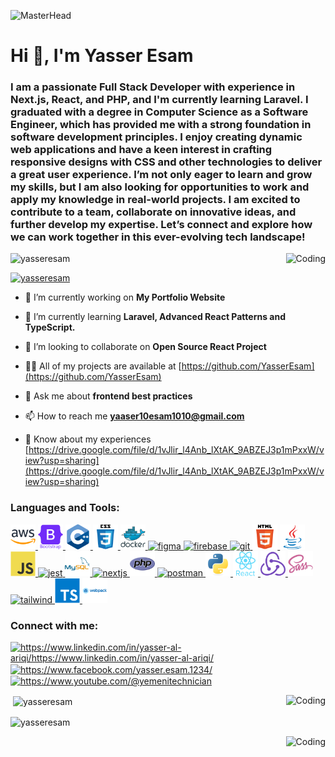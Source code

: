 
![MasterHead](https://user-images.githubusercontent.com/74038190/226190894-18e959ba-d458-4a94-ac44-790190f2a947.gif)

<h1 align="start">Hi 👋, I'm Yasser Esam</h1>

<h3 align="start">I am a passionate Full Stack Developer with experience in Next.js, React, and PHP, and I'm currently learning Laravel. I graduated with a degree in Computer Science as a Software Engineer, which has provided me with a strong foundation in software development principles. I enjoy creating dynamic web applications and have a keen interest in crafting responsive designs with CSS and other technologies to deliver a great user experience. I’m not only eager to learn and grow my skills, but I am also looking for opportunities to work and apply my knowledge in real-world projects. I am excited to contribute to a team, collaborate on innovative ideas, and further develop my expertise. Let’s connect and explore how we can work together in this ever-evolving tech landscape!</h3>


<img align="right" alt="Coding" width="full" src="https://user-images.githubusercontent.com/74038190/212284100-561aa473-3905-4a80-b561-0d28506553ee.gif"/> 


<p align="left"> <img src="https://komarev.com/ghpvc/?username=yasseresam&label=Profile%20views&color=0e75b6&style=flat" alt="yasseresam" /> </p>

<p align="left"> <a href="https://github.com/ryo-ma/github-profile-trophy"><img src="https://github-profile-trophy.vercel.app/?username=yasseresam" alt="yasseresam" /></a> </p>

- 🔭 I’m currently working on **My Portfolio Website**

- 🌱 I’m currently learning **Laravel, Advanced React Patterns and TypeScript.**

- 👯 I’m looking to collaborate on **Open Source React Project**

- 👨‍💻 All of my projects are available at [https://github.com/YasserEsam](https://github.com/YasserEsam)

- 💬 Ask me about **frontend best practices**

- 📫 How to reach me **yaaser10esam1010@gmail.com**

- 📄 Know about my experiences [https://drive.google.com/file/d/1vJlir_l4Anb_lXtAK_9ABZEJ3p1mPxxW/view?usp=sharing](https://drive.google.com/file/d/1vJlir_l4Anb_lXtAK_9ABZEJ3p1mPxxW/view?usp=sharing)



<h3 align="left">Languages and Tools:</h3>
<p align="left"> <a href="https://aws.amazon.com" target="_blank" rel="noreferrer"> <img src="https://raw.githubusercontent.com/devicons/devicon/master/icons/amazonwebservices/amazonwebservices-original-wordmark.svg" alt="aws" width="40" height="40"/> </a> <a href="https://getbootstrap.com" target="_blank" rel="noreferrer"> <img src="https://raw.githubusercontent.com/devicons/devicon/master/icons/bootstrap/bootstrap-plain-wordmark.svg" alt="bootstrap" width="40" height="40"/> </a> <a href="https://www.w3schools.com/cpp/" target="_blank" rel="noreferrer"> <img src="https://raw.githubusercontent.com/devicons/devicon/master/icons/cplusplus/cplusplus-original.svg" alt="cplusplus" width="40" height="40"/> </a> <a href="https://www.w3schools.com/css/" target="_blank" rel="noreferrer"> <img src="https://raw.githubusercontent.com/devicons/devicon/master/icons/css3/css3-original-wordmark.svg" alt="css3" width="40" height="40"/> </a> <a href="https://www.docker.com/" target="_blank" rel="noreferrer"> <img src="https://raw.githubusercontent.com/devicons/devicon/master/icons/docker/docker-original-wordmark.svg" alt="docker" width="40" height="40"/> </a> <a href="https://www.figma.com/" target="_blank" rel="noreferrer"> <img src="https://www.vectorlogo.zone/logos/figma/figma-icon.svg" alt="figma" width="40" height="40"/> </a> <a href="https://firebase.google.com/" target="_blank" rel="noreferrer"> <img src="https://www.vectorlogo.zone/logos/firebase/firebase-icon.svg" alt="firebase" width="40" height="40"/> </a> <a href="https://git-scm.com/" target="_blank" rel="noreferrer"> <img src="https://www.vectorlogo.zone/logos/git-scm/git-scm-icon.svg" alt="git" width="40" height="40"/> </a> <a href="https://www.w3.org/html/" target="_blank" rel="noreferrer"> <img src="https://raw.githubusercontent.com/devicons/devicon/master/icons/html5/html5-original-wordmark.svg" alt="html5" width="40" height="40"/> </a> <a href="https://www.java.com" target="_blank" rel="noreferrer"> <img src="https://raw.githubusercontent.com/devicons/devicon/master/icons/java/java-original.svg" alt="java" width="40" height="40"/> </a> <a href="https://developer.mozilla.org/en-US/docs/Web/JavaScript" target="_blank" rel="noreferrer"> <img src="https://raw.githubusercontent.com/devicons/devicon/master/icons/javascript/javascript-original.svg" alt="javascript" width="40" height="40"/> </a> <a href="https://jestjs.io" target="_blank" rel="noreferrer"> <img src="https://www.vectorlogo.zone/logos/jestjsio/jestjsio-icon.svg" alt="jest" width="40" height="40"/> </a> <a href="https://www.mysql.com/" target="_blank" rel="noreferrer"> <img src="https://raw.githubusercontent.com/devicons/devicon/master/icons/mysql/mysql-original-wordmark.svg" alt="mysql" width="40" height="40"/> </a> <a href="https://nextjs.org/" target="_blank" rel="noreferrer"> <img src="https://cdn.worldvectorlogo.com/logos/nextjs-2.svg" alt="nextjs" width="40" height="40"/> </a> <a href="https://www.php.net" target="_blank" rel="noreferrer"> <img src="https://raw.githubusercontent.com/devicons/devicon/master/icons/php/php-original.svg" alt="php" width="40" height="40"/> </a> <a href="https://postman.com" target="_blank" rel="noreferrer"> <img src="https://www.vectorlogo.zone/logos/getpostman/getpostman-icon.svg" alt="postman" width="40" height="40"/> </a> <a href="https://www.python.org" target="_blank" rel="noreferrer"> <img src="https://raw.githubusercontent.com/devicons/devicon/master/icons/python/python-original.svg" alt="python" width="40" height="40"/> </a> <a href="https://reactjs.org/" target="_blank" rel="noreferrer"> <img src="https://raw.githubusercontent.com/devicons/devicon/master/icons/react/react-original-wordmark.svg" alt="react" width="40" height="40"/> </a> <a href="https://redux.js.org" target="_blank" rel="noreferrer"> <img src="https://raw.githubusercontent.com/devicons/devicon/master/icons/redux/redux-original.svg" alt="redux" width="40" height="40"/> </a> <a href="https://sass-lang.com" target="_blank" rel="noreferrer"> <img src="https://raw.githubusercontent.com/devicons/devicon/master/icons/sass/sass-original.svg" alt="sass" width="40" height="40"/> </a> <a href="https://tailwindcss.com/" target="_blank" rel="noreferrer"> <img src="https://www.vectorlogo.zone/logos/tailwindcss/tailwindcss-icon.svg" alt="tailwind" width="40" height="40"/> </a> <a href="https://www.typescriptlang.org/" target="_blank" rel="noreferrer"> <img src="https://raw.githubusercontent.com/devicons/devicon/master/icons/typescript/typescript-original.svg" alt="typescript" width="40" height="40"/> </a> <a href="https://webpack.js.org" target="_blank" rel="noreferrer"> <img src="https://raw.githubusercontent.com/devicons/devicon/d00d0969292a6569d45b06d3f350f463a0107b0d/icons/webpack/webpack-original-wordmark.svg" alt="webpack" width="40" height="40"/> </a> </p>


<h3 align="left">Connect with me:</h3>
<p align="left">
<a href="https://linkedin.com/in/https://www.linkedin.com/in/yasser-al-ariqi/https://www.linkedin.com/in/yasser-al-ariqi/" target="blank"><img align="center" src="https://raw.githubusercontent.com/rahuldkjain/github-profile-readme-generator/master/src/images/icons/Social/linked-in-alt.svg" alt="https://www.linkedin.com/in/yasser-al-ariqi/https://www.linkedin.com/in/yasser-al-ariqi/" height="30" width="40" /></a>
<a href="https://fb.com/https://www.facebook.com/yasser.esam.1234/" target="blank"><img align="center" src="https://raw.githubusercontent.com/rahuldkjain/github-profile-readme-generator/master/src/images/icons/Social/facebook.svg" alt="https://www.facebook.com/yasser.esam.1234/" height="30" width="40" /></a>
<a href="https://www.youtube.com/c/https://www.youtube.com/@yemenitechnician" target="blank"><img align="center" src="https://raw.githubusercontent.com/rahuldkjain/github-profile-readme-generator/master/src/images/icons/Social/youtube.svg" alt="https://www.youtube.com/@yemenitechnician" height="30" width="40" /></a>
</p>



<img align="right" alt="Coding" width="full" src="https://user-images.githubusercontent.com/74038190/212284100-561aa473-3905-4a80-b561-0d28506553ee.gif"/> 


<p>&nbsp;<img align="center" src="https://github-readme-stats.vercel.app/api?username=yasseresam&show_icons=true&locale=en" alt="yasseresam" /></p>

<p><img align="center" src="https://github-readme-streak-stats.herokuapp.com/?user=yasseresam&" alt="yasseresam" /></p>


<img align="right" alt="Coding" width="full" src="https://user-images.githubusercontent.com/74038190/212284100-561aa473-3905-4a80-b561-0d28506553ee.gif"/> 

